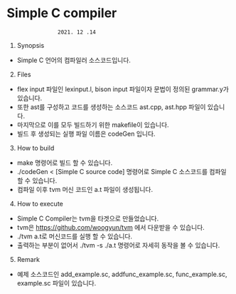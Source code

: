 # Simple C compiler
                    2021. 12 .14
1. Synopsis
 - Simple C 언어의 컴파일러 소스코드입니다.

2. Files
 - flex input 파일인 lexinput.l, bison input 파일이자 문법이 정의된 grammar.y가 있습니다.
 - 또한 ast를 구성하고 코드를 생성하는 소스코드 ast.cpp, ast.hpp 파일이 있습니다.
 - 마지막으로 이를 모두 빌드하기 위한 makefile이 있습니다.
 - 빌드 후 생성되는 실행 파일 이름은 codeGen 입니다.

3. How to build
 - make 명령어로 빌드 할 수 있습니다.
 - ./codeGen < [Simple C source code] 명령어로 Simple C 소스코드를 컴파일 할 수 있습니다.
 - 컴파일 이후 tvm 머신 코드인 a.t 파일이 생성됩니다.

4. How to execute
 - Simple C Compiler는 tvm을 타겟으로 만들었습니다.
 - tvm은 https://github.com/woogyun/tvm 에서 다운받을 수 있습니다.
 - ./tvm a.t로 머신코드를 실행 할 수 있습니다.
 - 출력하는 부분이 없어서 ./tvm -s ./a.t 명령어로 자세히 동작을 볼 수 있습니다.

5. Remark
 - 예제 소스코드인 add_example.sc, addfunc_example.sc, func_example.sc, example.sc 파일이 있습니다.